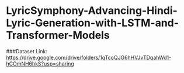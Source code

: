# LyricSymphony-Advancing-Hindi-Lyric-Generation-with-LSTM-and-Transformer-Models


###Dataset Link: https://drive.google.com/drive/folders/1qTcoQJG6hHVJvTDqahWd1-hCOmNH6hkS?usp=sharing
